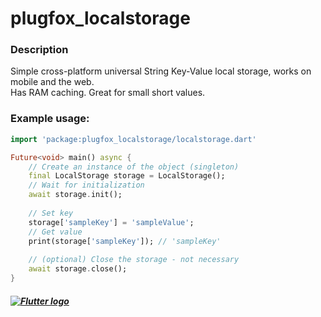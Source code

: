 

# plugfox_localstorage


### Description
Simple cross-platform universal String Key-Value local storage, works on mobile and the web.  
Has RAM caching. Great for small short values.  
  
  
### Example usage:
```dart
import 'package:plugfox_localstorage/localstorage.dart'

Future<void> main() async {
    // Create an instance of the object (singleton)
    final LocalStorage storage = LocalStorage();
    // Wait for initialization
    await storage.init();
    
    // Set key
    storage['sampleKey'] = 'sampleValue';
    // Get value
    print(storage['sampleKey']); // 'sampleKey'
    
    // (optional) Close the storage - not necessary
    await storage.close();
}
```

##### [![Flutter logo][]][flutter.dev]

[Flutter logo]: https://flutter.dev/assets/flutter-lockup-4cb0ee072ab312e59784d9fbf4fb7ad42688a7fdaea1270ccf6bbf4f34b7e03f.svg
[flutter.dev]: https://flutter.dev